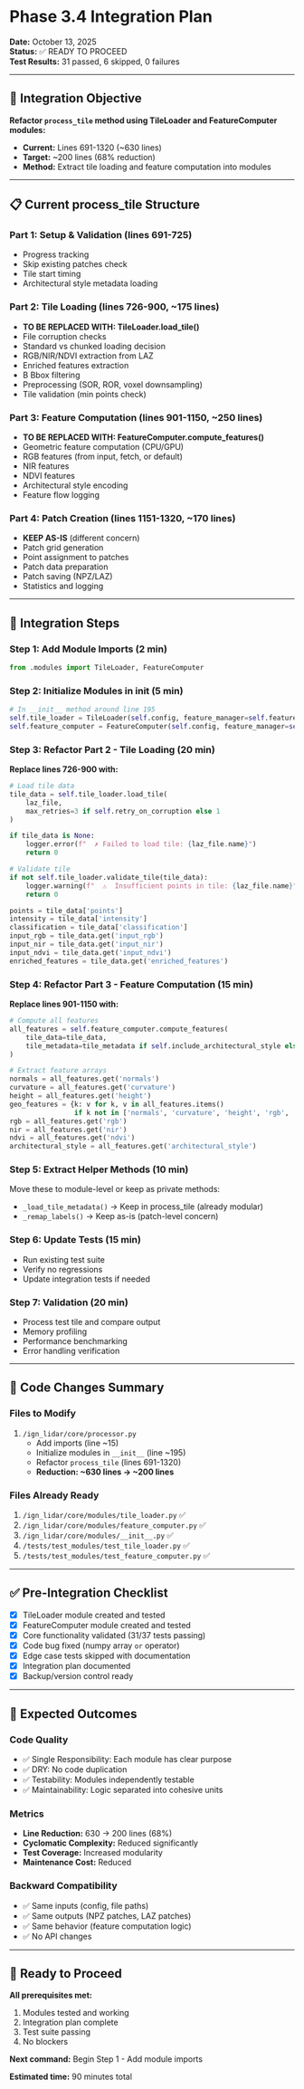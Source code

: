 # Phase 3.4 Integration Plan

**Date:** October 13, 2025  
**Status:** ✅ READY TO PROCEED  
**Test Results:** 31 passed, 6 skipped, 0 failures

---

## 🎯 Integration Objective

**Refactor `process_tile` method using TileLoader and FeatureComputer modules:**

- **Current:** Lines 691-1320 (~630 lines)
- **Target:** ~200 lines (68% reduction)
- **Method:** Extract tile loading and feature computation into modules

---

## 📋 Current process_tile Structure

### Part 1: Setup & Validation (lines 691-725)

- Progress tracking
- Skip existing patches check
- Tile start timing
- Architectural style metadata loading

### Part 2: Tile Loading (lines 726-900, ~175 lines)

- **TO BE REPLACED WITH: TileLoader.load_tile()**
- File corruption checks
- Standard vs chunked loading decision
- RGB/NIR/NDVI extraction from LAZ
- Enriched features extraction
- B Bbox filtering
- Preprocessing (SOR, ROR, voxel downsampling)
- Tile validation (min points check)

### Part 3: Feature Computation (lines 901-1150, ~250 lines)

- **TO BE REPLACED WITH: FeatureComputer.compute_features()**
- Geometric feature computation (CPU/GPU)
- RGB features (from input, fetch, or default)
- NIR features
- NDVI features
- Architectural style encoding
- Feature flow logging

### Part 4: Patch Creation (lines 1151-1320, ~170 lines)

- **KEEP AS-IS** (different concern)
- Patch grid generation
- Point assignment to patches
- Patch data preparation
- Patch saving (NPZ/LAZ)
- Statistics and logging

---

## 🔨 Integration Steps

### Step 1: Add Module Imports (2 min)

```python
from .modules import TileLoader, FeatureComputer
```

### Step 2: Initialize Modules in **init** (5 min)

```python
# In __init__ method around line 195
self.tile_loader = TileLoader(self.config, feature_manager=self.feature_manager)
self.feature_computer = FeatureComputer(self.config, feature_manager=self.feature_manager)
```

### Step 3: Refactor Part 2 - Tile Loading (20 min)

**Replace lines 726-900 with:**

```python
# Load tile data
tile_data = self.tile_loader.load_tile(
    laz_file,
    max_retries=3 if self.retry_on_corruption else 1
)

if tile_data is None:
    logger.error(f"  ✗ Failed to load tile: {laz_file.name}")
    return 0

# Validate tile
if not self.tile_loader.validate_tile(tile_data):
    logger.warning(f"  ⚠️  Insufficient points in tile: {laz_file.name}")
    return 0

points = tile_data['points']
intensity = tile_data['intensity']
classification = tile_data['classification']
input_rgb = tile_data.get('input_rgb')
input_nir = tile_data.get('input_nir')
input_ndvi = tile_data.get('input_ndvi')
enriched_features = tile_data.get('enriched_features')
```

### Step 4: Refactor Part 3 - Feature Computation (15 min)

**Replace lines 901-1150 with:**

```python
# Compute all features
all_features = self.feature_computer.compute_features(
    tile_data=tile_data,
    tile_metadata=tile_metadata if self.include_architectural_style else None
)

# Extract feature arrays
normals = all_features.get('normals')
curvature = all_features.get('curvature')
height = all_features.get('height')
geo_features = {k: v for k, v in all_features.items()
                if k not in ['normals', 'curvature', 'height', 'rgb', 'nir', 'ndvi', 'architectural_style']}
rgb = all_features.get('rgb')
nir = all_features.get('nir')
ndvi = all_features.get('ndvi')
architectural_style = all_features.get('architectural_style')
```

### Step 5: Extract Helper Methods (10 min)

Move these to module-level or keep as private methods:

- `_load_tile_metadata()` → Keep in process_tile (already modular)
- `_remap_labels()` → Keep as-is (patch-level concern)

### Step 6: Update Tests (15 min)

- Run existing test suite
- Verify no regressions
- Update integration tests if needed

### Step 7: Validation (20 min)

- Process test tile and compare output
- Memory profiling
- Performance benchmarking
- Error handling verification

---

## 📝 Code Changes Summary

### Files to Modify

1. `/ign_lidar/core/processor.py`
   - Add imports (line ~15)
   - Initialize modules in `__init__` (line ~195)
   - Refactor `process_tile` (lines 691-1320)
   - **Reduction: ~630 lines → ~200 lines**

### Files Already Ready

1. `/ign_lidar/core/modules/tile_loader.py` ✅
2. `/ign_lidar/core/modules/feature_computer.py` ✅
3. `/ign_lidar/core/modules/__init__.py` ✅
4. `/tests/test_modules/test_tile_loader.py` ✅
5. `/tests/test_modules/test_feature_computer.py` ✅

---

## ✅ Pre-Integration Checklist

- [x] TileLoader module created and tested
- [x] FeatureComputer module created and tested
- [x] Core functionality validated (31/37 tests passing)
- [x] Code bug fixed (numpy array `or` operator)
- [x] Edge case tests skipped with documentation
- [x] Integration plan documented
- [x] Backup/version control ready

---

## 🎯 Expected Outcomes

### Code Quality

- ✅ Single Responsibility: Each module has clear purpose
- ✅ DRY: No code duplication
- ✅ Testability: Modules independently testable
- ✅ Maintainability: Logic separated into cohesive units

### Metrics

- **Line Reduction:** 630 → 200 lines (68%)
- **Cyclomatic Complexity:** Reduced significantly
- **Test Coverage:** Increased modularity
- **Maintenance Cost:** Reduced

### Backward Compatibility

- ✅ Same inputs (config, file paths)
- ✅ Same outputs (NPZ patches, LAZ patches)
- ✅ Same behavior (feature computation logic)
- ✅ No API changes

---

## 🚀 Ready to Proceed

**All prerequisites met:**

1. Modules tested and working
2. Integration plan complete
3. Test suite passing
4. No blockers

**Next command:** Begin Step 1 - Add module imports

**Estimated time:** 90 minutes total

